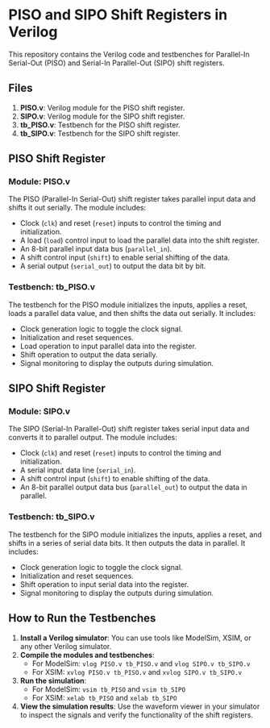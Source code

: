 # PISO and SIPO Shift Registers in Verilog

This repository contains the Verilog code and testbenches for Parallel-In Serial-Out (PISO) and Serial-In Parallel-Out (SIPO) shift registers.

## Files

1. **PISO.v**: Verilog module for the PISO shift register.
2. **SIPO.v**: Verilog module for the SIPO shift register.
3. **tb_PISO.v**: Testbench for the PISO shift register.
4. **tb_SIPO.v**: Testbench for the SIPO shift register.

## PISO Shift Register

### Module: PISO.v
The PISO (Parallel-In Serial-Out) shift register takes parallel input data and shifts it out serially. The module includes:
- Clock (`clk`) and reset (`reset`) inputs to control the timing and initialization.
- A load (`load`) control input to load the parallel data into the shift register.
- An 8-bit parallel input data bus (`parallel_in`).
- A shift control input (`shift`) to enable serial shifting of the data.
- A serial output (`serial_out`) to output the data bit by bit.

### Testbench: tb_PISO.v
The testbench for the PISO module initializes the inputs, applies a reset, loads a parallel data value, and then shifts the data out serially. It includes:
- Clock generation logic to toggle the clock signal.
- Initialization and reset sequences.
- Load operation to input parallel data into the register.
- Shift operation to output the data serially.
- Signal monitoring to display the outputs during simulation.

## SIPO Shift Register

### Module: SIPO.v
The SIPO (Serial-In Parallel-Out) shift register takes serial input data and converts it to parallel output. The module includes:
- Clock (`clk`) and reset (`reset`) inputs to control the timing and initialization.
- A serial input data line (`serial_in`).
- A shift control input (`shift`) to enable shifting of the data.
- An 8-bit parallel output data bus (`parallel_out`) to output the data in parallel.

### Testbench: tb_SIPO.v
The testbench for the SIPO module initializes the inputs, applies a reset, and shifts in a series of serial data bits. It then outputs the data in parallel. It includes:
- Clock generation logic to toggle the clock signal.
- Initialization and reset sequences.
- Shift operation to input serial data into the register.
- Signal monitoring to display the outputs during simulation.

## How to Run the Testbenches

1. **Install a Verilog simulator**: You can use tools like ModelSim, XSIM, or any other Verilog simulator.
2. **Compile the modules and testbenches**:
   - For ModelSim: `vlog PISO.v tb_PISO.v` and `vlog SIPO.v tb_SIPO.v`
   - For XSIM: `xvlog PISO.v tb_PISO.v` and `xvlog SIPO.v tb_SIPO.v`
3. **Run the simulation**:
   - For ModelSim: `vsim tb_PISO` and `vsim tb_SIPO`
   - For XSIM: `xelab tb_PISO` and `xelab tb_SIPO`
4. **View the simulation results**: Use the waveform viewer in your simulator to inspect the signals and verify the functionality of the shift registers.

